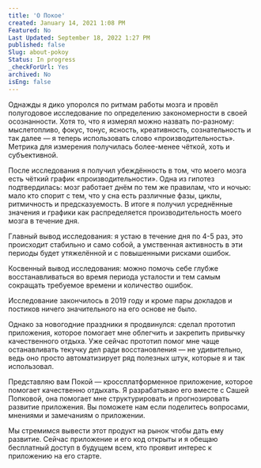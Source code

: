 ```yaml
---
title: 'О Покое'
created: January 14, 2021 1:08 PM
Featured: No
Last Updated: September 18, 2022 1:27 PM
published: false
Slug: about-pokoy
Status: In progress
_checkForUrl: Yes
archived: No
isEng: false
---
```


Однажды я дико упоролся по ритмам работы мозга и провёл полугодовое исследование по определению закономерности в своей осознанности. Хотя то, что я измерял можно назвать по-разному: мыслетопливо, фокус, тонус, ясность, креативность, сознательность и так далее — я теперь использовать слово «производительность». Метрика для измерения получилась более-менее чёткой, хоть и  субъективной.

После исследования я получил убеждённость в том, что моего мозга есть чёткий график «производительности». Одна из гипотез подтвердилась: мозг работает днём по тем же правилам, что и ночью: мало кто спорит с тем, что у сна есть различные фазы, циклы, ритмичность и предсказуемость. В итоге я получил усреднённые значения и графики как распределяется производительность моего мозга в течение дня.

Главный вывод исследования: я устаю в течение дня по 4-5 раз, это происходит стабильно и само собой, а умственная активность в эти периоды будет утяжелённой и с повышенными рисками ошибок.

Косвенный вывод исследования: можно помочь себе глубже восстанавливаться во время периода усталости и тем самым сокращать требуемое времени и количество ошибок. 

Исследование закончилось в 2019 году и кроме пары докладов и постиков ничего значительного на его основе не было.

Однако за новогодние праздники я продвинулся: сделал прототип приложения, которое помогает мне облегчить и закрепить привычку качественного отдыха. Уже сейчас прототип помог мне чаще останавливать текучку дел ради восстановления — не удивительно, ведь оно просто автоматизирует ряд полезных штук, которые я и так использовал.

Представляю вам Покой — кроссплатформенное приложение, которое помогает качественно отдыхать. Я разрабатываю его вместе с Сашей Попковой, она помогает мне структурировать и прогнозировать развитие приложения. Вы поможете нам если поделитесь вопросами, мнениями и замечаниям о приложении.

Мы стремимся вывести этот продукт на рынок чтобы дать ему развитие. Сейчас приложение и его код открыты и я обещаю бесплатный доступ в будущем всем, кто проявит интерес к приложению на его старте.